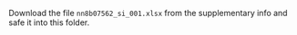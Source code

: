 Download the file `nn8b07562_si_001.xlsx` from the supplementary info and safe it into this folder.
